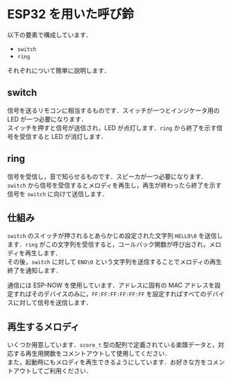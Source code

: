 # ESP32 を用いた呼び鈴

以下の要素で構成しています．

- `switch`
- `ring`

それぞれについて簡単に説明します．

## switch

信号を送るリモコンに相当するものです．スイッチが一つとインジケータ用の LED が一つ必要になります．  
スイッチを押すと信号が送信され，LED が点灯します．`ring` から終了を示す信号を受信すると LED が消灯します．

## ring

信号を受信し，音で知らせるものです．スピーカが一つ必要になります．  
`switch` から信号を受信するとメロディを再生し，再生が終わったら終了を示す信号を `switch` に向けて送信します．

## 仕組み

`switch` のスイッチが押されるとあらかじめ設定された文字列 `HELLO\0` を送信します．`ring` がこの文字列を受信すると，コールバック関数が呼び出され，メロディを再生します．  
その後，`switch` に対して `END\0` という文字列を送信することでメロディの再生終了を通知します．

通信には ESP-NOW を使用しています．アドレスに固有の MAC アドレスを設定すればそのデバイスのみに，`FF:FF:FF:FF:FF:FF` を設定すればすべてのデバイスに対して信号を送信します．

## 再生するメロディ

いくつか用意しています．`score_t` 型の配列で定義されている楽譜データと，対応する再生用関数をコメントアウトして使用してください．  
また，起動時にもメロディを再生できるようにしています．お好きな方をコメントアウトしてご利用ください．
